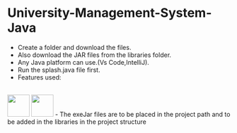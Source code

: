 # University-Management-System-Java

- Create a folder and download the files.
- Also download the JAR files from the libraries folder.
- Any Java platform can use.(Vs Code,IntelliJ).
- Run the splash.java file first.
- Features used:
<br>
 <img src="https://cdn.jsdelivr.net/gh/devicons/devicon/icons/java/java-original-wordmark.svg" width="50" height="50" /> 
 <img src="https://cdn.jsdelivr.net/gh/devicons/devicon/icons/mysql/mysql-original-wordmark.svg" width="50" height="50" />
- The exeJar files are to be placed in the project path and to be added in the libraries in the project structure

